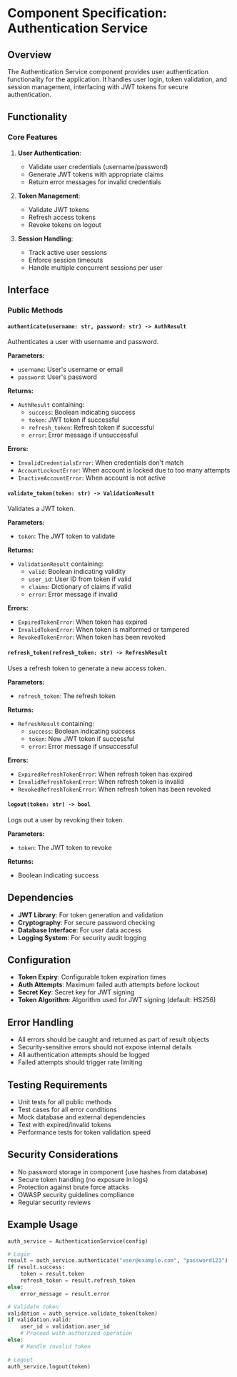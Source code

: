 # Component Specification: Authentication Service

## Overview

The Authentication Service component provides user authentication functionality for the application. It handles user login, token validation, and session management, interfacing with JWT tokens for secure authentication.

## Functionality

### Core Features

1. **User Authentication**: 
   - Validate user credentials (username/password)
   - Generate JWT tokens with appropriate claims
   - Return error messages for invalid credentials

2. **Token Management**:
   - Validate JWT tokens
   - Refresh access tokens
   - Revoke tokens on logout

3. **Session Handling**:
   - Track active user sessions
   - Enforce session timeouts
   - Handle multiple concurrent sessions per user

## Interface

### Public Methods

#### `authenticate(username: str, password: str) -> AuthResult`

Authenticates a user with username and password.

**Parameters:**
- `username`: User's username or email
- `password`: User's password

**Returns:**
- `AuthResult` containing:
  - `success`: Boolean indicating success
  - `token`: JWT token if successful
  - `refresh_token`: Refresh token if successful
  - `error`: Error message if unsuccessful

**Errors:**
- `InvalidCredentialsError`: When credentials don't match
- `AccountLockoutError`: When account is locked due to too many attempts
- `InactiveAccountError`: When account is not active

#### `validate_token(token: str) -> ValidationResult`

Validates a JWT token.

**Parameters:**
- `token`: The JWT token to validate

**Returns:**
- `ValidationResult` containing:
  - `valid`: Boolean indicating validity
  - `user_id`: User ID from token if valid
  - `claims`: Dictionary of claims if valid
  - `error`: Error message if invalid

**Errors:**
- `ExpiredTokenError`: When token has expired
- `InvalidTokenError`: When token is malformed or tampered
- `RevokedTokenError`: When token has been revoked

#### `refresh_token(refresh_token: str) -> RefreshResult`

Uses a refresh token to generate a new access token.

**Parameters:**
- `refresh_token`: The refresh token

**Returns:**
- `RefreshResult` containing:
  - `success`: Boolean indicating success
  - `token`: New JWT token if successful
  - `error`: Error message if unsuccessful

**Errors:**
- `ExpiredRefreshTokenError`: When refresh token has expired
- `InvalidRefreshTokenError`: When refresh token is invalid
- `RevokedRefreshTokenError`: When refresh token has been revoked

#### `logout(token: str) -> bool`

Logs out a user by revoking their token.

**Parameters:**
- `token`: The JWT token to revoke

**Returns:**
- Boolean indicating success

## Dependencies

- **JWT Library**: For token generation and validation
- **Cryptography**: For secure password checking
- **Database Interface**: For user data access
- **Logging System**: For security audit logging

## Configuration

- **Token Expiry**: Configurable token expiration times
- **Auth Attempts**: Maximum failed auth attempts before lockout
- **Secret Key**: Secret key for JWT signing
- **Token Algorithm**: Algorithm used for JWT signing (default: HS256)

## Error Handling

- All errors should be caught and returned as part of result objects
- Security-sensitive errors should not expose internal details
- All authentication attempts should be logged
- Failed attempts should trigger rate limiting

## Testing Requirements

- Unit tests for all public methods
- Test cases for all error conditions
- Mock database and external dependencies
- Test with expired/invalid tokens
- Performance tests for token validation speed

## Security Considerations

- No password storage in component (use hashes from database)
- Secure token handling (no exposure in logs)
- Protection against brute force attacks
- OWASP security guidelines compliance
- Regular security reviews

## Example Usage

```python
auth_service = AuthenticationService(config)

# Login
result = auth_service.authenticate("user@example.com", "password123")
if result.success:
    token = result.token
    refresh_token = result.refresh_token
else:
    error_message = result.error

# Validate token
validation = auth_service.validate_token(token)
if validation.valid:
    user_id = validation.user_id
    # Proceed with authorized operation
else:
    # Handle invalid token
    
# Logout
auth_service.logout(token)
```